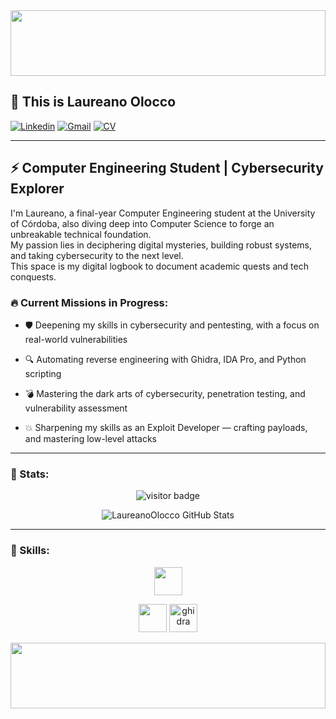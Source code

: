 <img src="https://user-images.githubusercontent.com/73097560/115834477-dbab4500-a447-11eb-908a-139a6edaec5c.gif" width="100%" height="105px" />

## 🌌 This is Laureano Olocco
[![Linkedin](https://img.shields.io/badge/-LinkedIn-0A66C2?style=for-the-badge&logo=Linkedin&logoColor=white)](https://www.linkedin.com/in/laureanoolocco)
[![Gmail](https://img.shields.io/badge/-Gmail-EA4335?style=for-the-badge&logo=Gmail&logoColor=white)](mailto:laureanoolocco@gmail.com)
[![CV](https://img.shields.io/badge/-Curriculum-1A1A1A?style=for-the-badge&logo=pagekit&logoColor=white)](https://www.kickresume.com/cv/MvodW1/)

---

## ⚡ Computer Engineering Student | Cybersecurity Explorer
I'm Laureano, a final-year Computer Engineering student at the University of Córdoba, also diving deep into Computer Science to forge an unbreakable technical foundation.  
My passion lies in deciphering digital mysteries, building robust systems, and taking cybersecurity to the next level.  
This space is my digital logbook to document academic quests and tech conquests.

### 🔥 Current Missions in Progress:
- 🛡️ Deepening my skills in cybersecurity and pentesting, with a focus on real-world vulnerabilities

- 🔍 Automating reverse engineering with Ghidra, IDA Pro, and Python scripting

- 💣 Mastering the dark arts of cybersecurity, penetration testing, and vulnerability assessment

- 💥 Sharpening my skills as an Exploit Developer — crafting payloads, and mastering low-level attacks

---

### 💫 Stats:

<p align="center">
  <img src="https://visitor-badge.laobi.icu/badge?page_id=LaureanoOlocco.LaureanoOlocco" alt="visitor badge"/>
</p>

<p align="center">
  <img src="https://github-readme-stats.vercel.app/api?username=LaureanoOlocco&show_icons=true&theme=highcontrast&locale=en&title_color=FF5555&icon_color=FF5555&text_color=FFAAAA&bg_color=000000" alt="LaureanoOlocco GitHub Stats"/>
</p>

---

### 🧠 Skills:

<p align="center">
  <!-- Programming Languages -->
<p align="center">
  <img src="https://skillicons.dev/icons?i=c,cpp,java,python,bash" height="45px"/>
</p>

<p align="center">
  <!-- Tools & Technologies -->
  <img src="https://skillicons.dev/icons?i=kali,linux,git,vscode" height="45px"/>
  <img height="45px" alt="ghidra" src="https://github.com/user-attachments/assets/8093101c-10e7-4cf4-affd-96d7a5a99c2d" />
</p>

<img src="https://user-images.githubusercontent.com/73097560/115834477-dbab4500-a447-11eb-908a-139a6edaec5c.gif" width="100%" height="105px" />
